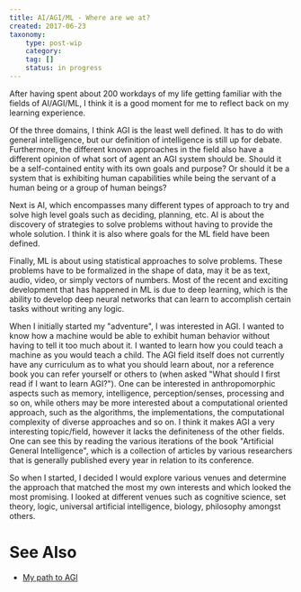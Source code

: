 ```yaml
---
title: AI/AGI/ML - Where are we at?
created: 2017-06-23
taxonomy:
    type: post-wip
    category:
    tag: []
    status: in progress
---
```


After having spent about 200 workdays of my life getting familiar with the fields of AI/AGI/ML, I think it is a good moment for me to reflect back on my learning experience.

Of the three domains, I think AGI is the least well defined. It has to do with general intelligence, but our definition of intelligence is still up for debate.  Furthermore, the different known approaches in the field also have a different opinion of what sort of agent an AGI system should be. Should it be a self-contained entity with its own goals and purpose? Or should it be a system that is exhibiting human capabilities while being the servant of a human being or a group of human beings?

Next is AI, which encompasses many different types of approach to try and solve high level goals such as deciding, planning, etc. AI is about the discovery of strategies to solve problems without having to provide the whole solution. I think it is also where goals for the ML field have been defined.

Finally, ML is about using statistical approaches to solve problems. These problems have to be formalized in the shape of data, may it be as text, audio, video, or simply vectors of numbers. Most of the recent and exciting development that has happened in ML is due to deep learning, which is the ability to develop deep neural networks that can learn to accomplish certain tasks without writing any logic.

When I initially started my "adventure", I was interested in AGI. I wanted to know how a machine would be able to exhibit human behavior without having to tell it too much about it. I wanted to learn how you could teach a machine as you would teach a child. The AGI field itself does not currently have any curriculum as to what you should learn about, nor a reference book you can refer yourself or others to (when asked "What should I first read if I want to learn AGI?"). One can be interested in anthropomorphic aspects such as memory, intelligence, perception/senses, processing and so on, while others may be more interested about a computational oriented approach, such as the algorithms, the implementations, the computational complexity of diverse approaches and so on. I think it makes AGI a very interesting topic/field, however it lacks the definiteness of the other fields. One can see this by reading the various iterations of the book "Artificial General Intelligence", which is a collection of articles by various researchers that is generally published every year in relation to its conference.

So when I started, I decided I would explore various venues and determine the approach that matched the most my own interests and which looked the most promising. I looked at different venues such as cognitive science, set theory, logic, universal artificial intelligence, biology, philosophy amongst others.

# See Also
* [My path to AGI](agi/my-path-to-agi)
